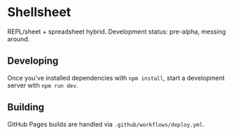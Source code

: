 # Shellsheet

REPL/sheet + spreadsheet hybrid. Development status: pre-alpha, messing around.

## Developing

Once you've installed dependencies with `npm install`, start a development server with `npm run dev`.

## Building

GitHub Pages builds are handled via `.github/workflows/deploy.yml`.
